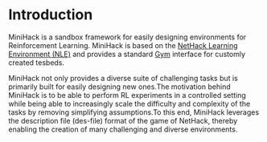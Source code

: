 # Introduction

MiniHack is a sandbox framework for easily designing environments for Reinforcement Learning.
MiniHack is based on the [NetHack Learning Environment (NLE)](https://github.com/facebookresearch/nle)
and provides a standard [Gym](https://gym.openai.com/docs/) interface for customly created tesbeds.

MiniHack not only provides a diverse suite of challenging tasks but is primarily built for easily
designing new ones.The motivation behind MiniHack is to be able to perform RL experiments in a
controlled setting while being able to increasingly scale the difficulty and complexity of the
tasks by removing simplifying assumptions.To this end, MiniHack leverages the description file
(des-file) format of the game of NetHack, thereby enabling the creation of many challenging and
diverse environments.
